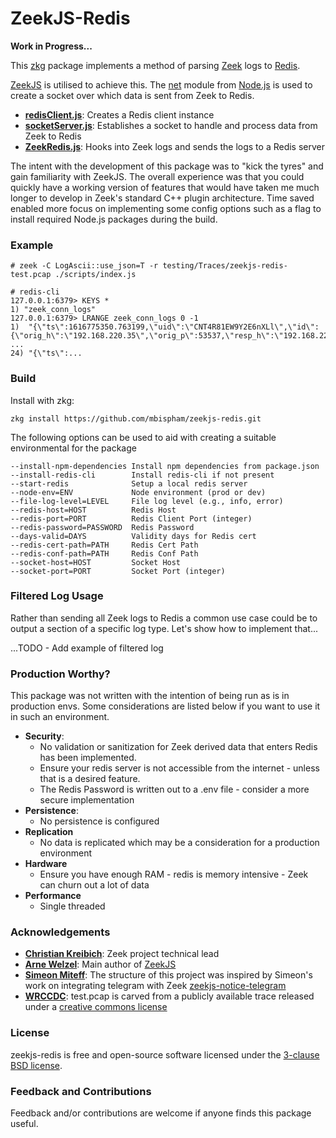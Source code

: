 ZeekJS-Redis
=================================

**Work in Progress...**

This [zkg](https://docs.zeek.org/projects/package-manager/en/stable/zkg.html) package implements a method of parsing [Zeek](https://zeek.org/) logs to [Redis](https://redis.io/).

[ZeekJS](https://zeekjs.readthedocs.io) is utilised to achieve this. The [net](https://nodejs.org/api/net.html) module from [Node.js](https://nodejs.org/) is used to create a socket over which data is sent from Zeek to Redis. 

- [**redisClient.js**](https://github.com/mbispham/zeekjs-redis/blob/main/scripts/redisClient.js): Creates a Redis client instance
- [**socketServer.js**](https://github.com/mbispham/zeekjs-redis/blob/main/scripts/socketServer.js): Establishes a socket to handle and process data from Zeek to Redis
- [**ZeekRedis.js**](https://github.com/mbispham/zeekjs-redis/blob/main/scripts/ZeekRedis.js): Hooks into Zeek logs and sends the logs to a Redis server

The intent with the development of this package was to "kick the tyres" and gain familiarity with ZeekJS.
The overall experience was that you could quickly have a working version of features that would have taken me much longer to develop in Zeek's standard C++ plugin architecture. Time saved enabled more focus on implementing some config options such as a flag to install required Node.js packages during the build.  

### Example

```# zeek -C LogAscii::use_json=T -r testing/Traces/zeekjs-redis-test.pcap ./scripts/index.js```
```
# redis-cli
127.0.0.1:6379> KEYS *
1) "zeek_conn_logs"
127.0.0.1:6379> LRANGE zeek_conn_logs 0 -1
1)  "{\"ts\":1616775350.763199,\"uid\":\"CNT4R81EW9Y2E6nXLl\",\"id\":{\"orig_h\":\"192.168.220.35\",\"orig_p\":53537,\"resp_h\":\"192.168.220.1\",\"resp_p\":31981},\"proto\":\"tcp\",\"conn_state\":\"S0\",\"local_orig\":true,\"local_resp\":true,\"missed_bytes\":0,\"history\":\"S\",\"orig_pkts\":1,\"orig_ip_bytes\":44,\"resp_pkts\":0,\"resp_ip_bytes\":0}"
...
24) "{\"ts\":...
```

### Build

Install with zkg:
```
zkg install https://github.com/mbispham/zeekjs-redis.git
```

The following options can be used to aid with creating a suitable environmental for the package

    --install-npm-dependencies Install npm dependencies from package.json
    --install-redis-cli        Install redis-cli if not present
    --start-redis              Setup a local redis server
    --node-env=ENV             Node environment (prod or dev)
    --file-log-level=LEVEL     File log level (e.g., info, error)
    --redis-host=HOST          Redis Host
    --redis-port=PORT          Redis Client Port (integer)
    --redis-password=PASSWORD  Redis Password
    --days-valid=DAYS          Validity days for Redis cert
    --redis-cert-path=PATH     Redis Cert Path
    --redis-conf-path=PATH     Redis Conf Path
    --socket-host=HOST         Socket Host
    --socket-port=PORT         Socket Port (integer)

### Filtered Log Usage

Rather than sending all Zeek logs to Redis a common use case could be to output a section of a specific log type.
Let's show how to implement that...

...TODO - Add example of filtered log

### Production Worthy?

This package was not written with the intention of being run as is in production envs. Some considerations are listed below if you want to use it in such an environment.

- **Security**:
  - No validation or sanitization for Zeek derived data that enters Redis has been implemented.
  - Ensure your redis server is not accessible from the internet - unless that is a desired feature.
  - The Redis Password is written out to a .env file - consider a more secure implementation
- **Persistence**: 
  - No persistence is configured
- **Replication**
  - No data is replicated which may be a consideration for a production environment
- **Hardware**
  - Ensure you have enough RAM - redis is memory intensive - Zeek can churn out a lot of data
- **Performance** 
  - Single threaded

### Acknowledgements

- [**Christian Kreibich**](https://github.com/ckreibich): Zeek project technical lead
- [**Arne Welzel**](https://github.com/awelzel): Main author of [ZeekJS](https://zeekjs.readthedocs.io)
- [**Simeon Miteff**](https://github.com/simeonmiteff): The structure of this project was inspired by Simeon's work on integrating telegram with Zeek [zeekjs-notice-telegram](https://github.com/corelight/zeekjs-notice-telegram)
- [**WRCCDC**](https://wrccdc.org): test.pcap is carved from a publicly available trace released under a [creative commons license](https://creativecommons.org/licenses/by-sa/4.0/)

### License 
zeekjs-redis is free and open-source software licensed under the [3-clause BSD license](LICENSE).

### Feedback and Contributions
Feedback and/or contributions are welcome if anyone finds this package useful. 
